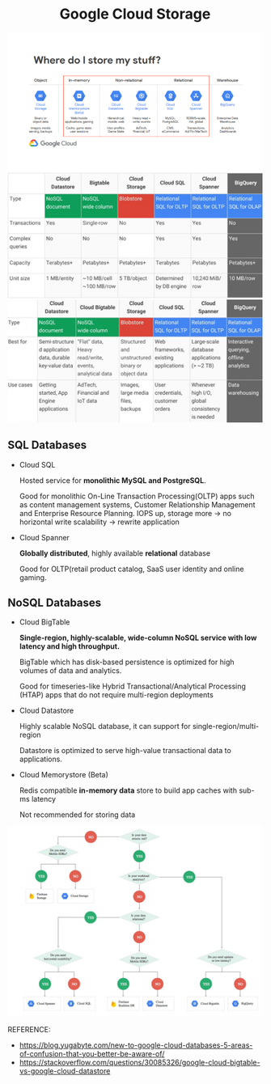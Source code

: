 <h1 align='center'>Google Cloud Storage</h1>

<div align=center><img src="./image/0623_storage1.jpg" alt="Where do I store my stuff"/></div>
<div align=center><img src="./image/0623_storage4.jpg" alt="The difference between these types1"/></div>
<div align=center><img src="./image/0623_storage5.jpg" alt="The difference between these types2" width="700"/></div>

<h2>SQL Databases</h2>

* Cloud SQL

  Hosted service for **monolithic MySQL and PostgreSQL**.
  
  Good for monolithic On-Line Transaction Processing(OLTP) apps such as content management systems, Customer Relationship Management and Enterprise Resource Planning.
  IOPS up, storage more -> no horizontal write scalability -> rewrite application

* Cloud Spanner
  
  **Globally distributed**, highly available **relational** database 
  
  Good for OLTP(retail product catalog, SaaS user identity and online gaming.
  
<h2>NoSQL Databases</h2>

* Cloud BigTable

  **Single-region, highly-scalable, wide-column NoSQL service with low latency and high throughput.** 
  
  BigTable which has disk-based persistence is optimized for high volumes of data and analytics.
  
  Good for timeseries-like Hybrid Transactional/Analytical Processing (HTAP) apps that do not require multi-region deployments
  
* Cloud Datastore

  Highly scalable NoSQL database, it can support for single-region/multi-region
  
  Datastore is optimized to serve high-value transactional data to applications.
  
* Cloud Memorystore (Beta)

  Redis compatible **in-memory data** store to build app caches with sub-ms latency
  
  Not recommended for storing data

![Decision tree](./image/0623_storage3.jpg)

REFERENCE:
* https://blog.yugabyte.com/new-to-google-cloud-databases-5-areas-of-confusion-that-you-better-be-aware-of/
* https://stackoverflow.com/questions/30085326/google-cloud-bigtable-vs-google-cloud-datastore
